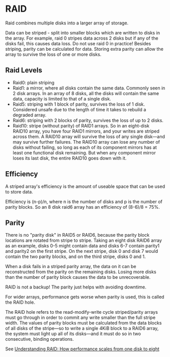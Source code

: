 
# RAID

Raid combines multiple disks into a larger array of storage.

Data can be striped - split into smaller blocks which are written to disks in the array. For example, raid 0 stripes data across 2 disks but if any of the disks fail, this causes data loss. Do not use raid 0 in practice!
Besides striping, parity can be calculated for data. Storing extra parity can allow the array to survive the loss of one or more disks.

## Raid Levels

- Raid0: plain striping
- Raid1: a mirror, where all disks contain the same data. Commonly seen in 2 disk arrays. In an array of 8 disks, all the disks will contain the same data, capacity is limited to that of a single disk.
- Raid5: striping with 1 block of parity, survives the loss of 1 disk. Considered unsafe due to the length of time it takes to rebuild a degraded array.
- Raid6: striping with 2 blocks of parity, survives the loss of up to 2 disks.
- Raid10: stripe (without parity) of RAID1 arrays. So in an eight-disk RAID10 array, you have four RAID1 mirrors, and your writes are striped across them.
  A RAID10 array will survive the loss of any single disk—and may survive further failures. The RAID10 array can lose any number of disks without failing, so long as each of its component mirrors has at least one functional disk remaining. But when any component mirror loses its last disk, the entire RAID10 goes down with it.

## Efficiency

A striped array's efficiency is the amount of useable space that can be used to store data.

Efficiency is (n-p)/n, where n is the number of disks and p is the number of parity blocks. So an 8 disk raid6 array has an efficiency of (8-6)/8 = 75%.

## Parity

There is no "parity disk" in RAID5 or RAID6, because the parity block locations are rotated from stripe to stripe. Taking an eight disk RAID6 array as an example, disks 0-5 might contain data and disks 6-7 contain parity1 and parity2 on the first stripe. On the next stripe, disk 0 and disk 7 would contain the two parity blocks, and on the third stripe, disks 0 and 1.

When a disk fails in a striped parity array, the data on it can be reconstructed from the parity on the remaining disks. Losing more disks than the number of parity block causes the data to be unrecoverable.

RAID is not a backup! The parity just helps with avoiding downtime.

For wider arrays, performance gets worse when parity is used, this is called the RAID hole.

The RAID hole refers to the read-modify-write cycle striped/parity arrays must go through in order to commit any write smaller than the full stripe width. The values of parity blocks must be calculated from the data blocks of all disks of the stripe—so to write a single 4KiB block to a RAID6 array, the system must light up all of its disks—and it must do so in two consecutive, binding operations.

See [Understanding RAID: How performance scales from one disk to eight](https://arstechnica.com/information-technology/2020/04/understanding-raid-how-performance-scales-from-one-disk-to-eight/)
